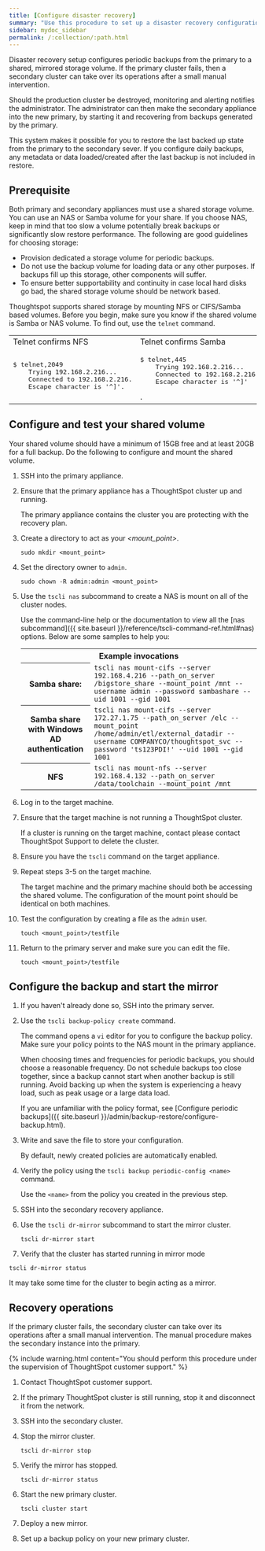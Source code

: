 ```yaml
---
title: [Configure disaster recovery]
summary: "Use this procedure to set up a disaster recovery configuration with a primary and a mirror instance."
sidebar: mydoc_sidebar
permalink: /:collection/:path.html
---
```

Disaster recovery setup configures periodic backups from the primary to a
shared, mirrored storage volume. If the primary cluster fails, then a secondary
cluster can take over its operations after a small manual intervention.

Should the production cluster be destroyed, monitoring and alerting notifies the
administrator. The administrator can then make the secondary appliance into the
new primary, by starting it and recovering from  backups generated by the
primary.

This system makes it possible for you to restore the last backed up
state from the primary to the secondary sever. If you configure daily backups,
any metadata or data loaded/created after the last backup is not included in
restore.

## Prerequisite

Both primary and secondary appliances must use a shared storage volume. You can
use an NAS or Samba volume for your share. If you choose NAS, keep in mind that
too slow a volume potentially break backups or significantly slow restore
performance. The following are good guidelines for choosing storage:

* Provision dedicated a storage volume for periodic backups.
* Do not use the backup volume for loading data or any other purposes. If backups fill up this storage, other components will suffer.
* To ensure better supportability and continuity in case local hard disks go bad, the shared storage volume should be network based.

Thoughtspot supports shared storage by mounting NFS or CIFS/Samba based volumes.
Before you begin, make sure you know if the shared volume is Samba or NAS
volume. To find out, use the `telnet` command.

<table>
  <tr>
    <td>Telnet confirms NFS</td>
    <td>Telnet confirms  Samba</td>
  </tr>
  <tr>
    <td>
    <pre>$ telnet,2049
    Trying 192.168.2.216...
    Connected to 192.168.2.216.
    Escape character is '^]'.</pre>
    </td>
    <td>
    <pre>$ telnet,445
    Trying 192.168.2.216...
    Connected to 192.168.2.216.
    Escape character is '^]'</pre>.
    </td>
  </tr>
</table>


## Configure and test your shared volume

Your shared volume should have a minimum of 15GB free and at least 20GB for a
full backup. Do the following to configure and mount the shared volume.

1. SSH into the primary appliance.

2. Ensure that the primary appliance has a ThoughtSpot cluster up and running.

   The primary appliance contains the cluster you are protecting with the
   recovery plan.

3. Create a directory to act as your  _<mount_point>_.

   ```
   sudo mkdir <mount_point>
   ```

4. Set the directory owner to `admin`.

   ```
   sudo chown -R admin:admin <mount_point>
   ```
5.  Use the `tscli nas` subcommand to create a NAS is mount on all of the cluster nodes.

    Use the command-line help or the documentation to view all the [nas subcommand]({{ site.baseurl }}/reference/tscli-command-ref.html#nas) options. Below are some samples to help you:

    <table>
    <tr>
    <th colspan="2">Example invocations</th>
    </tr>
    <tr>
    <th>Samba share:</th>
    <td><code>tscli nas mount-cifs --server 192.168.4.216 --path_on_server /bigstore_share --mount_point /mnt --username admin --password sambashare --uid 1001 --gid 1001</code></td>
    </tr>
    <tr>
    <th>Samba share with Windows AD authentication</th>
    <td><code>tscli nas mount-cifs --server 172.27.1.75 --path_on_server /elc --mount_point /home/admin/etl/external_datadir --username COMPANYCO/thoughtspot_svc --password 'ts123PDI!' --uid 1001 --gid 1001</code></td>
    </tr>
    <tr>
    <th>NFS</th>
    <td><code>tscli nas mount-nfs --server 192.168.4.132 --path_on_server /data/toolchain --mount_point /mnt</code></td>
    </tr>
    </table>

8. Log in to the target machine.
9. Ensure that the target machine is not running a ThoughtSpot cluster.

   If a cluster is running on the target machine, contact please contact
   ThoughtSpot Support to delete the cluster.

10. Ensure you have the `tscli` command on the target appliance.
11. Repeat steps 3-5 on the target machine.

    The target machine and the primary machine should both be accessing the
    shared volume. The configuration of the mount point should be identical on
    both machines.

12. Test the configuration by creating a file as the `admin` user.

    ```
    touch <mount_point>/testfile
    ```

13. Return to the primary server and make sure you can edit the file.

    ```
    touch <mount_point>/testfile
    ```    


## Configure the backup and start the mirror

1. If you haven't already done so, SSH into the primary server.
2. Use the `tscli backup-policy create` command.

   The command opens a `vi` editor for you to configure the backup policy. Make
   sure your policy points to the NAS mount in the primary appliance.

   When choosing times and frequencies for periodic backups, you should choose a
   reasonable frequency. Do not schedule backups too close together, since a backup
   cannot start when another backup is still running. Avoid backing up when the
   system is experiencing a heavy load, such as peak usage or a large data load.

   If you are unfamiliar with the policy format,
   see [Configure periodic backups]({{ site.baseurl }}/admin/backup-restore/configure-backup.html).

6. Write and save the file to store your configuration.

   By default, newly created policies are automatically enabled.

7. Verify the policy using the `tscli backup periodic-config <name>` command.

   Use the `<name>` from the policy you created in the previous step.

8. SSH into the secondary recovery appliance.
9. Use the `tscli dr-mirror` subcommand to start the mirror cluster.

   ```
   tscli dr-mirror start
   ```

10. Verify that the cluster has started running in mirror mode

   ```
   tscli dr-mirror status
   ```

   It may take some time for the cluster to begin acting as a mirror.

## Recovery operations

If the primary cluster fails, the secondary cluster can take over its operations
after a small manual intervention. The manual procedure makes the secondary
instance into the primary.

{% include warning.html content="You should perform this procedure under the supervision of ThoughtSpot customer support." %}

1. Contact ThoughtSpot customer support.
2. If the primary ThoughtSpot cluster is still running, stop it and disconnect it from the network.
3. SSH into the secondary cluster.
4. Stop the mirror cluster.

   ```
   tscli dr-mirror stop
   ```

5. Verify the mirror has stopped.

   ```
   tscli dr-mirror status
   ```

6. Start the new primary cluster.

   ```
   tscli cluster start
   ```
7. Deploy a new mirror.
8. Set up a backup policy on your new primary cluster.
